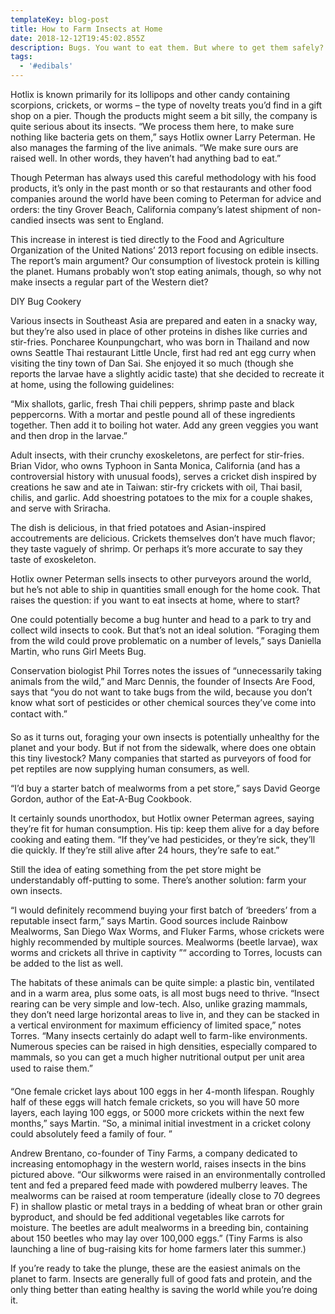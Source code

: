 ```yaml
---
templateKey: blog-post
title: How to Farm Insects at Home
date: 2018-12-12T19:45:02.855Z
description: Bugs. You want to eat them. But where to get them safely?
tags:
  - '#edibals'
---
```

Hotlix is known primarily for its lollipops and other candy containing scorpions, crickets, or worms – the type of novelty treats you’d find in a gift shop on a pier. Though the products might seem a bit silly, the company is quite serious about its insects. “We process them here, to make sure nothing like bacteria gets on them,” says Hotlix owner Larry Peterman. He also manages the farming of the live animals. “We make sure ours are raised well. In other words, they haven’t had anything bad to eat.”



Though Peterman has always used this careful methodology with his food products, it’s only in the past month or so that restaurants and other food companies around the world have been coming to Peterman for advice and orders: the tiny Grover Beach, California company’s latest shipment of non-candied insects was sent to England.



This increase in interest is tied directly to the Food and Agriculture Organization of the United Nations’ 2013 report focusing on edible insects. The report’s main argument? Our consumption of livestock protein is killing the planet. Humans probably won’t stop eating animals, though, so why not make insects a regular part of the Western diet?



DIY Bug Cookery

Various insects in Southeast Asia are prepared and eaten in a snacky way, but they’re also used in place of other proteins in dishes like curries and stir-fries. Poncharee Kounpungchart, who was born in Thailand and now owns Seattle Thai restaurant Little Uncle, first had red ant egg curry when visiting the tiny town of Dan Sai. She enjoyed it so much (though she reports the larvae have a slightly acidic taste) that she decided to recreate it at home, using the following guidelines:

“Mix shallots, garlic, fresh Thai chili peppers, shrimp paste and black peppercorns. With a mortar and pestle pound all of these ingredients together. Then add it to boiling hot water. Add any green veggies you want and then drop in the larvae.”

Adult insects, with their crunchy exoskeletons, are perfect for stir-fries. Brian Vidor, who owns Typhoon in Santa Monica, California (and has a controversial history with unusual foods), serves a cricket dish inspired by creations he saw and ate in Taiwan: stir-fry crickets with oil, Thai basil, chilis, and garlic. Add shoestring potatoes to the mix for a couple shakes, and serve with Sriracha.

The dish is delicious, in that fried potatoes and Asian-inspired accoutrements are delicious. Crickets themselves don’t have much flavor; they taste vaguely of shrimp. Or perhaps it’s more accurate to say they taste of exoskeleton.

Hotlix owner Peterman sells insects to other purveyors around the world, but he’s not able to ship in quantities small enough for the home cook. That raises the question: if you want to eat insects at home, where to start?



One could potentially become a bug hunter and head to a park to try and collect wild insects to cook. But that’s not an ideal solution. “Foraging them from the wild could prove problematic on a number of levels,” says Daniella Martin, who runs Girl Meets Bug.



Conservation biologist Phil Torres notes the issues of “unnecessarily taking animals from the wild,” and Marc Dennis, the founder of Insects Are Food, says that “you do not want to take bugs from the wild, because you don’t know what sort of pesticides or other chemical sources they’ve come into contact with.”



So as it turns out, foraging your own insects is potentially unhealthy for the planet and your body. But if not from the sidewalk, where does one obtain this tiny livestock? Many companies that started as purveyors of food for pet reptiles are now supplying human consumers, as well.



“I’d buy a starter batch of mealworms from a pet store,” says David George Gordon, author of the Eat-A-Bug Cookbook.



It certainly sounds unorthodox, but Hotlix owner Peterman agrees, saying they’re fit for human consumption. His tip: keep them alive for a day before cooking and eating them. “If they’ve had pesticides, or they’re sick, they’ll die quickly. If they’re still alive after 24 hours, they’re safe to eat.”



Still the idea of eating something from the pet store might be understandably off-putting to some. There’s another solution: farm your own insects.



“I would definitely recommend buying your first batch of ‘breeders’ from a reputable insect farm,” says Martin. Good sources include Rainbow Mealworms, San Diego Wax Worms, and Fluker Farms, whose crickets were highly recommended by multiple sources. Mealworms (beetle larvae), wax worms and crickets all thrive in captivity ”“ according to Torres, locusts can be added to the list as well.



The habitats of these animals can be quite simple: a plastic bin, ventilated and in a warm area, plus some oats, is all most bugs need to thrive. “Insect rearing can be very simple and low-tech. Also, unlike grazing mammals, they don’t need large horizontal areas to live in, and they can be stacked in a vertical environment for maximum efficiency of limited space,” notes Torres. “Many insects certainly do adapt well to farm-like environments. Numerous species can be raised in high densities, especially compared to mammals, so you can get a much higher nutritional output per unit area used to raise them.”



“One female cricket lays about 100 eggs in her 4-month lifespan. Roughly half of these eggs will hatch female crickets, so you will have 50 more layers, each laying 100 eggs, or 5000 more crickets within the next few months,” says Martin. “So, a minimal initial investment in a cricket colony could absolutely feed a family of four. ”



Andrew Brentano, co-founder of Tiny Farms, a company dedicated to increasing entomophagy in the western world, raises insects in the bins pictured above. “Our silkworms were raised in an environmentally controlled tent and fed a prepared feed made with powdered mulberry leaves. The mealworms can be raised at room temperature (ideally close to 70 degrees F) in shallow plastic or metal trays in a bedding of wheat bran or other grain byproduct, and should be fed additional vegetables like carrots for moisture. The beetles are adult mealworms in a breeding bin, containing about 150 beetles who may lay over 100,000 eggs.” (Tiny Farms is also launching a line of bug-raising kits for home farmers later this summer.)



If you’re ready to take the plunge, these are the easiest animals on the planet to farm. Insects are generally full of good fats and protein, and the only thing better than eating healthy is saving the world while you’re doing it.
